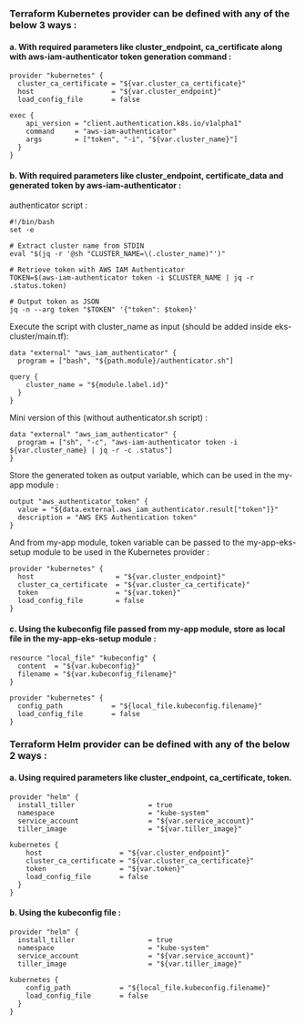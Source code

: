 ### Terraform Kubernetes provider can be defined with any of the below 3 ways :

#### a. With required parameters like cluster_endpoint, ca_certificate along with aws-iam-authenticator token generation command :

```
provider "kubernetes" {
  cluster_ca_certificate = "${var.cluster_ca_certificate}"
  host                   = "${var.cluster_endpoint}"
  load_config_file       = false

exec {
    api_version = "client.authentication.k8s.io/v1alpha1"
    command     = "aws-iam-authenticator"
    args        = ["token", "-i", "${var.cluster_name}"]
  }
}
```

#### b. With required parameters like cluster_endpoint, certificate_data and generated token by aws-iam-authenticator :

authenticator script :

```
#!/bin/bash
set -e

# Extract cluster name from STDIN
eval "$(jq -r '@sh "CLUSTER_NAME=\(.cluster_name)"')"

# Retrieve token with AWS IAM Authenticator
TOKEN=$(aws-iam-authenticator token -i $CLUSTER_NAME | jq -r .status.token)

# Output token as JSON
jq -n --arg token "$TOKEN" '{"token": $token}'
```

Execute the script with cluster_name as input (should be added inside eks-cluster/main.tf):

```
data "external" "aws_iam_authenticator" {
  program = ["bash", "${path.module}/authenticator.sh"]

query {
    cluster_name = "${module.label.id}"
  }
}
```

Mini version of this (without authenticator.sh script) :

```
data "external" "aws_iam_authenticator" {
  program = ["sh", "-c", "aws-iam-authenticator token -i ${var.cluster_name} | jq -r -c .status"]
}
```

Store the generated token as output variable, which can be used in the my-app module :

```
output "aws_authenticator_token" {
  value = "${data.external.aws_iam_authenticator.result["token"]}"
  description = "AWS EKS Authentication token"
}
```

And from my-app module, token variable can be passed to the my-app-eks-setup module to be used in the Kubernetes provider :

```
provider "kubernetes" {
  host                    = "${var.cluster_endpoint}"
  cluster_ca_certificate  = "${var.cluster_ca_certificate}"
  token                   = "${var.token}"
  load_config_file        = false
}
```

#### c. Using the kubeconfig file passed from my-app module, store as local file in the my-app-eks-setup module :

```
resource "local_file" "kubeconfig" {
  content  = "${var.kubeconfig}"
  filename = "${var.kubeconfig_filename}"
}

provider "kubernetes" {
  config_path            = "${local_file.kubeconfig.filename}"
  load_config_file       = false
}
```

### Terraform Helm provider can be defined with any of the below 2 ways :

#### a. Using required parameters like cluster_endpoint, ca_certificate, token.

```
provider "helm" {
  install_tiller                  = true
  namespace                       = "kube-system"
  service_account                 = "${var.service_account}"
  tiller_image                    = "${var.tiller_image}"

kubernetes {
    host                   = "${var.cluster_endpoint}"
    cluster_ca_certificate = "${var.cluster_ca_certificate}"
    token                  = "${var.token}"
    load_config_file       = false
  }
}
```

#### b. Using the kubeconfig file :

```
provider "helm" {
  install_tiller                  = true
  namespace                       = "kube-system"
  service_account                 = "${var.service_account}"
  tiller_image                    = "${var.tiller_image}"

kubernetes {
    config_path            = "${local_file.kubeconfig.filename}"
    load_config_file       = false
  }
}
```
